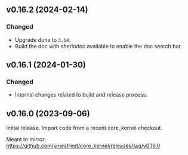 ## v0.16.2 (2024-02-14)

### Changed

- Upgrade dune to `3.14`.
- Build the doc with sherlodoc available to enable the doc search bar.

## v0.16.1 (2024-01-30)

### Changed

- Internal changes related to build and release process.

## v0.16.0 (2023-09-06)

Initial release. Import code from a recent core_kernel checkout.

Meant to mirror: https://github.com/janestreet/core_kernel/releases/tag/v0.16.0
